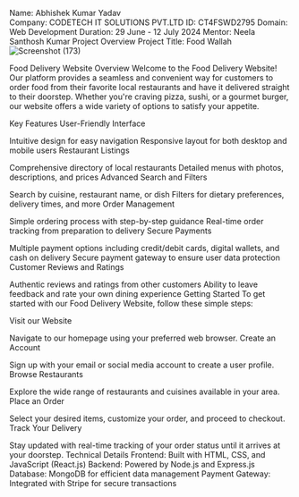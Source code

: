 Name: Abhishek Kumar Yadav <br/>
Company: CODETECH IT SOLUTIONS PVT.LTD
ID: CT4FSWD2795
Domain: Web Development
Duration: 29 June - 12 July 2024
Mentor: Neela Santhosh Kumar
Project Overview
Project Title: Food Wallah
![Screenshot (173)](https://github.com/user-attachments/assets/386a6e29-576e-419a-8dff-060ae27a73bf)

Food Delivery Website
Overview
Welcome to the Food Delivery Website! Our platform provides a seamless and convenient way for customers to order food from their favorite local restaurants and have it delivered straight to their doorstep. Whether you're craving pizza, sushi, or a gourmet burger, our website offers a wide variety of options to satisfy your appetite.

Key Features
User-Friendly Interface

Intuitive design for easy navigation
Responsive layout for both desktop and mobile users
Restaurant Listings

Comprehensive directory of local restaurants
Detailed menus with photos, descriptions, and prices
Advanced Search and Filters

Search by cuisine, restaurant name, or dish
Filters for dietary preferences, delivery times, and more
Order Management

Simple ordering process with step-by-step guidance
Real-time order tracking from preparation to delivery
Secure Payments

Multiple payment options including credit/debit cards, digital wallets, and cash on delivery
Secure payment gateway to ensure user data protection
Customer Reviews and Ratings

Authentic reviews and ratings from other customers
Ability to leave feedback and rate your own dining experience
Getting Started
To get started with our Food Delivery Website, follow these simple steps:

Visit our Website

Navigate to our homepage using your preferred web browser.
Create an Account

Sign up with your email or social media account to create a user profile.
Browse Restaurants

Explore the wide range of restaurants and cuisines available in your area.
Place an Order

Select your desired items, customize your order, and proceed to checkout.
Track Your Delivery

Stay updated with real-time tracking of your order status until it arrives at your doorstep.
Technical Details
Frontend: Built with HTML, CSS, and JavaScript (React.js)
Backend: Powered by Node.js and Express.js
Database: MongoDB for efficient data management
Payment Gateway: Integrated with Stripe for secure transactions
